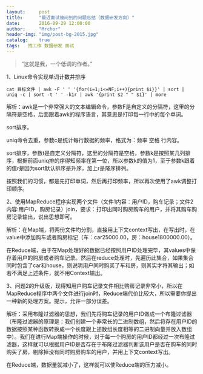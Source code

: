```yaml
---
layout:     post
title:      "最近面试被问到的问题总结（数据研发方向）"
date:       2016-09-29 12:00:00
author:     "Mrchor"
header-img: "img/post-bg-2015.jpg"
catalog:	true
tags:	找工作 数据研发 面试
---
```


> “这就是我，一个低调的作者。”


1、Linux命令实现单词计数并排序

	cat 目标文件 | awk -F ' ' '{for(i=1;i<=NF;i++){print $i}}' | sort | uniq -c | sort -t ' ' -k1r | awk '{print $2 " " $1}' | more
	
解析：awk是一个非常强大的文本编辑命令，参数F是自定义的分隔符，这里的分隔符是空格，后面跟着awk的程序语言，其意思是打印每一行中的每个单词。

sort排序。

uniq命令去重，参数c是统计每行数据的频率，格式为：频率 空格 行内容。

sort排序，参数t是自定义分隔符，这里的分隔符是空格，参数k是按照某几列排序，根据前面uniq排的序得知频率在第一位，所以参数k的值为1，至于参数k跟着的值r是因为sort默认排序是升序，加上r是降序排列。

按照我们的习惯，都是先打印单词，然后再打印频率，所以再次使用了awk调整打印顺序。

2、使用MapReduce程序实现两个文件（文件1内容：用户ID，购车记录；文件2内容:用户ID，购房记录）join，要求：打印出同时购房购车的用户，并将其购车购房记录输出，说出思想即可。

解析：在Map端，将两份文件均分割，直接用上下文context写出，在写出时，在value中添加购车或者购房标记（车：car25000.00，房：house1800000.00）。

在Reduce端，由于在Map处理好的数据已经按照用户ID处理完毕，其values中保存着用户的购房或者购车记录。然后在reduce处理时，先遍历此集合，如果集合同时包含了car和house，则说明用户同时购买了车和房，则其实才将其输出；如若不满足上述条件，就不用Context输出。

3、问题2的升级版，现得知用户购车记录文件相比购房记录非常小，所以在MapReduce程序中两个文件进行join时，Reduce端代价比较大，所以需要你提出一种新的处理方案。提示，允许一部分误差。

解析：采用布隆过滤器的思想，我们先将购车记录的用户ID做成一个布隆过滤器（布隆过滤器的原理是：我们创建一个非常长的二进制数组，然后将存在用户ID的数据按照某种函数转换成一个长度跟上述数组长度相等的二进制向量并放入数组中）。我们在进行Map端操作的时候，对于每一个购房的用户ID都经过一次布隆过滤器，这样就可以根据用户ID是否存在于布隆过滤器判断该用户是否在购车的同时购买了房，剔除掉没有同时购房购车的用户，并用上下文context写出。

在Reduce端，数据量就减小了，这样就可以使Reduce端的压力减小。